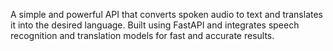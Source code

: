A simple and powerful API that converts spoken audio to text and translates it into the desired language. Built using FastAPI and integrates speech recognition and translation models for fast and accurate results.

